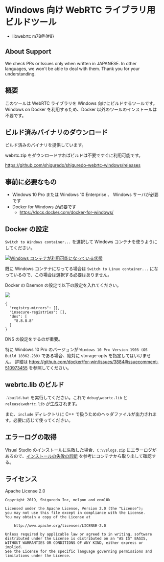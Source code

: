 # Windows 向け WebRTC ライブラリ用ビルドツール

- libwebrtc m78@{#8}

## About Support

We check PRs or Issues only when written in JAPANESE.
In other languages, we won't be able to deal with them. Thank you for your understanding.

## 概要

このツールは WebRTC ライブラリを Windows 向けにビルドするツールです。
Windows on Docker を利用するため、Docker 以外のツールのインストールは不要です。

## ビルド済みバイナリのダウンロード

ビルド済みのバイナリを提供しています。

webrtc.zip をダウンロードすればビルドは不要ですぐに利用可能です。

https://github.com/shiguredo/shiguredo-webrtc-windows/releases

## 事前に必要なもの

- Windows 10 Pro または Windows 10 Enterprise 、 Windows サーバが必要です
- Docker for Windows が必要です
    - https://docs.docker.com/docker-for-windows/

## Docker の設定

`Switch to Windows container...` を選択して Windows コンテナを使うようにしてください。

[![Windows コンテナが利用可能になっている状態](https://i.gyazo.com/6c60f2966bd1dbb2681369ac167f6153.png)](https://gyazo.com/6c60f2966bd1dbb2681369ac167f6153)

既に Windows コンテナになってる場合は `Switch to Linux container...` になっているので、この場合は選択する必要はありません。

Docker の Daemon の設定で以下の設定を入れてください。

[![](https://i.gyazo.com/2b4e0aa702fef4db50ea1c62b332153f.png)](https://gyazo.com/2b4e0aa702fef4db50ea1c62b332153f)

```
{
  "registry-mirrors": [],
  "insecure-registries": [],
  "dns": [
    "8.8.8.8"
  ]
}
```

DNS の設定をするのが重要。

特に Windows 10 Pro のバージョンが `Windows 10 Pro Version 1903 (OS Build 18362.239)` である場合、絶対に storage-opts を指定してはいけません。
詳細は https://github.com/docker/for-win/issues/3884#issuecomment-510973455 を参照してください。

## webrtc.lib のビルド

`.\build.bat` を実行してください。これで `debug\webrtc.lib` と `release\webrtc.lib` が生成されます。

また、`include` ディレクトリに C++ で扱うためのヘッダファイルが出力されます。必要に応じて使ってください。

## エラーログの取得

Visual Studio のインストールに失敗した場合、`C:\vslogs.zip` にエラーログがあるので、[インストールの失敗の診断](https://docs.microsoft.com/ja-jp/visualstudio/install/advanced-build-tools-container?view=vs-2019#diagnosing-install-failures) を参考にコンテナから取り出して確認する。


## ライセンス

Apache License 2.0

```
Copyright 2019, Shiguredo Inc, melpon and enm10k

Licensed under the Apache License, Version 2.0 (the "License");
you may not use this file except in compliance with the License.
You may obtain a copy of the License at

    http://www.apache.org/licenses/LICENSE-2.0

Unless required by applicable law or agreed to in writing, software
distributed under the License is distributed on an "AS IS" BASIS,
WITHOUT WARRANTIES OR CONDITIONS OF ANY KIND, either express or implied.
See the License for the specific language governing permissions and
limitations under the License.
```

